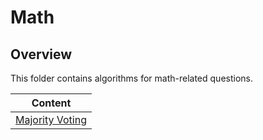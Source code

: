 # Math

## Overview
This folder contains algorithms for math-related questions.

| Content                                                                                                                |
|------------------------------------------------------------------------------------------------------------------------|
| [Majority Voting](https://github.com/shumarb/learning/tree/main/algorithms/math/boyer-moore-majority-voting-algorithm) |
